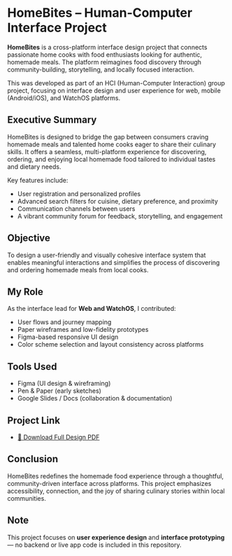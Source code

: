 # HomeBites – Human-Computer Interface Project

**HomeBites** is a cross-platform interface design project that connects passionate home cooks with food enthusiasts looking for authentic, homemade meals. The platform reimagines food discovery through community-building, storytelling, and locally focused interaction.

This was developed as part of an HCI (Human-Computer Interaction) group project, focusing on interface design and user experience for web, mobile (Android/iOS), and WatchOS platforms.

## Executive Summary

HomeBites is designed to bridge the gap between consumers craving homemade meals and talented home cooks eager to share their culinary skills. It offers a seamless, multi-platform experience for discovering, ordering, and enjoying local homemade food tailored to individual tastes and dietary needs.

Key features include:
- User registration and personalized profiles  
- Advanced search filters for cuisine, dietary preference, and proximity  
- Communication channels between users  
- A vibrant community forum for feedback, storytelling, and engagement  

## Objective

To design a user-friendly and visually cohesive interface system that enables meaningful interactions and simplifies the process of discovering and ordering homemade meals from local cooks.

## My Role

As the interface lead for **Web and WatchOS**, I contributed:
- User flows and journey mapping  
- Paper wireframes and low-fidelity prototypes  
- Figma-based responsive UI design  
- Color scheme selection and layout consistency across platforms  

## Tools Used

- Figma (UI design & wireframing)  
- Pen & Paper (early sketches)  
- Google Slides / Docs (collaboration & documentation)   

## Project Link

- [📄 Download Full Design PDF](./HomeBites-Designs.pdf) 

## Conclusion

HomeBites redefines the homemade food experience through a thoughtful, community-driven interface across platforms. This project emphasizes accessibility, connection, and the joy of sharing culinary stories within local communities.

## Note

This project focuses on **user experience design** and **interface prototyping** — no backend or live app code is included in this repository.

